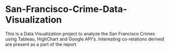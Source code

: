 # San-Francisco-Crime-Data-Visualization
This is a Data Visualization project to analyze the San Francisco Crimes using Tableau, HighChart and Google API's.
Interesting co-relations derived are present as a part of the report
